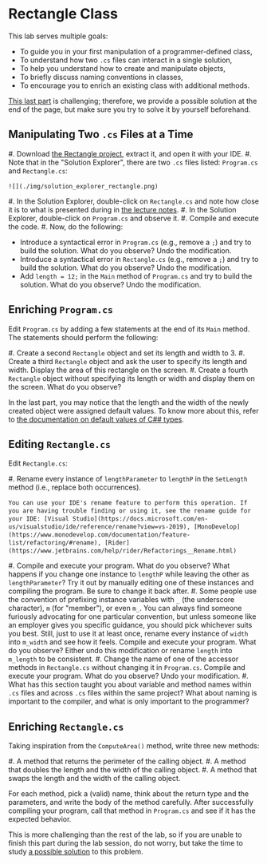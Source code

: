 #  Rectangle Class

This lab serves multiple goals:

- To guide you in your first manipulation of a programmer-defined class,
- To understand how two `.cs` files can interact in a single solution,
- To help you understand how to create and manipulate objects,
- To briefly discuss naming conventions in classes,
- To encourage you to enrich an existing class with additional methods.

[This last part](#enriching-rectangle.cs) is challenging; therefore, we provide a possible solution at the end of the page, but make sure you try to solve it by yourself beforehand.

## Manipulating Two `.cs` Files at a Time

#. Download [the Rectangle project](./code/projects/Rectangle.zip), extract it, and open it with your IDE.
#. Note that in the "Solution Explorer", there are two `.cs` files listed: `Program.cs` and `Rectangle.cs`:

    ![](./img/solution_explorer_rectangle.png)

#. In the Solution Explorer, double-click on `Rectangle.cs` and note how close it is to what is presented during in [the lecture notes](https://csci-1301.github.io/book.html#writing-our-first-class).
#. In the Solution Explorer, double-click on `Program.cs` and observe it.
#. Compile and execute the code.
#. Now, do the following:
  - Introduce a syntactical error in `Program.cs` (e.g., remove a `;`) and try to build the solution. What do you observe? Undo the modification.
  - Introduce a syntactical error in `Rectangle.cs` (e.g., remove a `;`) and try to build the solution. What do you observe?  Undo the modification.
  - Add `length = 12;` in the `Main` method of `Program.cs` and try to build the solution. What do you observe? Undo the modification.

## Enriching `Program.cs`

Edit `Program.cs` by adding a few statements at the end of its `Main` method. The statements should perform the following:

#. Create a second `Rectangle` object and set its length and width to 3.
#. Create a third `Rectangle` object and ask the user to specify its length and width. Display the area of this rectangle on the screen.
#. Create a fourth `Rectangle` object without specifying its length or width and display them on the screen. What do you observe?

In the last part, you may notice that the length and the width of the newly created object were assigned default values.
To know more about this, refer to [the documentation on default values of C## types](https://docs.microsoft.com/en-us/dotnet/csharp/language-reference/keywords/default-values-table).

## Editing `Rectangle.cs`

Edit `Rectangle.cs`:

#. Rename every instance of `lengthParameter` to `lengthP` in the `SetLength` method (i.e., replace both occurrences). 

    You can use your IDE's rename feature to perform this operation. If you are having trouble finding or using it, see the rename guide for your IDE: [Visual Studio](https://docs.microsoft.com/en-us/visualstudio/ide/reference/rename?view=vs-2019), [MonoDevelop](https://www.monodevelop.com/documentation/feature-list/refactoring/#rename), [Rider](https://www.jetbrains.com/help/rider/Refactorings__Rename.html)
    
#. Compile and execute your program. What do you observe? What happens if you change one instance to `lengthP` while leaving the other as `lengthParameter`?  Try it out by manually editing one of these instances and compiling the program.  Be sure to change it back after.
#. Some people use the convention of prefixing instance variables with `_` (the underscore character), `m` (for "member"), or even `m_`.
You can always find someone furiously advocating for one particular convention, but unless someone like an employer gives you specific guidance, you should pick whichever suits you best.
Still, just to use it at least once, rename every instance of `width` into `m_width` and see how it feels. Compile and execute your program. What do you observe?
Either undo this modification or rename `length` into `m_length` to be consistent. 
#. Change the name of one of the accessor methods in `Rectangle.cs` without changing it in `Program.cs`. Compile and execute your program. What do you observe? Undo your modification.
#. What has this section taught you about variable and method names within `.cs` files and across `.cs` files within the same project?  What about naming is important to the compiler, and what is only important to the programmer?

<!--
You can find a good summary of the pro and cons underscore Vs this
https://stackoverflow.com/a/17937309/
-->


## Enriching `Rectangle.cs`

Taking inspiration from the `ComputeArea()` method, write three new methods:

#. A method that returns the perimeter of the calling object.
#. A method that doubles the length and the width of the calling object.
#. A method that swaps the length and the width of the calling object.

For each method, pick a (valid) name, think about the return type and the parameters, and write the body of the method carefully.
After successfully compiling your program, call that method in `Program.cs` and see if it has the expected behavior.

This is more challenging than the rest of the lab, so if you are unable to finish this part during the lab session, do not worry, but take the time to study [a possible solution](./code/projects/Enriched_Rectangle.zip) to this problem.
